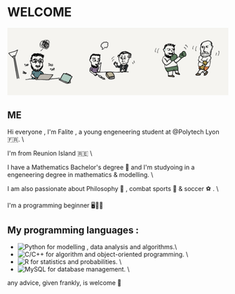 # WELCOME 

![bannière](IMG_2486.png)

## ME 
Hi everyone , I'm Falite , a young engeneering student at @Polytech Lyon 🇫🇷. \

I'm from Reunion Island 🇷🇪 \

I have a Mathematics Bachelor's degree 🧮 and I'm studyoing in a engeneering degree in mathematics & modelling. \

I am also passionate about Philosophy 🧠 , combat sports 🥊 & soccer ⚽️ . \

I'm a programming beginner 🖥️👨‍💻
## My programming languages : 
- ![Python](https://img.shields.io/badge/Python-20232A?style=for-the-badge&logo=python&logoColor=3776AB) for modelling , data analysis and algorithms.\
- ![C/C++](https://img.shields.io/badge/C++-20232A?style=for-the-badge&logo=c%2B%2B&logoColor=00599C)  for algorithm and object-oriented programming. \
- ![R](https://img.shields.io/badge/R-20232A?style=for-the-badge&logo=c%2B%2B&logoColor=00599C)      for statistics and probabilities. \
- ![MySQL](https://img.shields.io/badge/MySQL-20232A?style=for-the-badge&logo=mysql&logoColor=4479A1)    for database management. \

any advice, given frankly, is welcome 🙌

<!---
Falite/Falite is a ✨ special ✨ repository because its `README.md` (this file) appears on your GitHub profile.
You can click the Preview link to take a look at your changes.
--->
